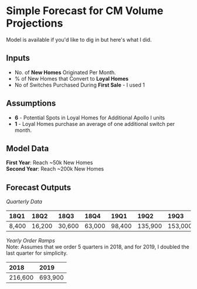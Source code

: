 # Simple Forecast for CM Volume Projections

Model is available if you'd like to dig in but here's what I did. 

## Inputs
- No. of **New Homes** Originated Per Month. 
- % of New Homes that Convert to **Loyal Homes**
- No of Switches Purchased During **First Sale** - I used 1

## Assumptions
- **6** - Potential Spots in Loyal Homes for Additional Apollo I units
- **1** - Loyal Homes purchase an average of one additional switch per month. 

## Model Data

**First Year**: Reach ~50k New Homes  
**Second Year**: Reach ~200k New Homes

## Forecast Outputs

*Quarterly Data*

|18Q1|18Q2|18Q3|18Q4|19Q1|19Q2|19Q3|19Q4|  
|:----|:----|:----|:----|:----|:----|:----|:----|
|8,400|16,200|30,600|63,000|98,400|135,900|153,000|202,500|

*Yearly Order Ramps*  
Note: Assumes that we order 5 quarters in 2018, and for 2019, I doubled the last quarter for simplicity.

| 2018| 2019|
|:----|:----|
|216,600 | 693,900 |
